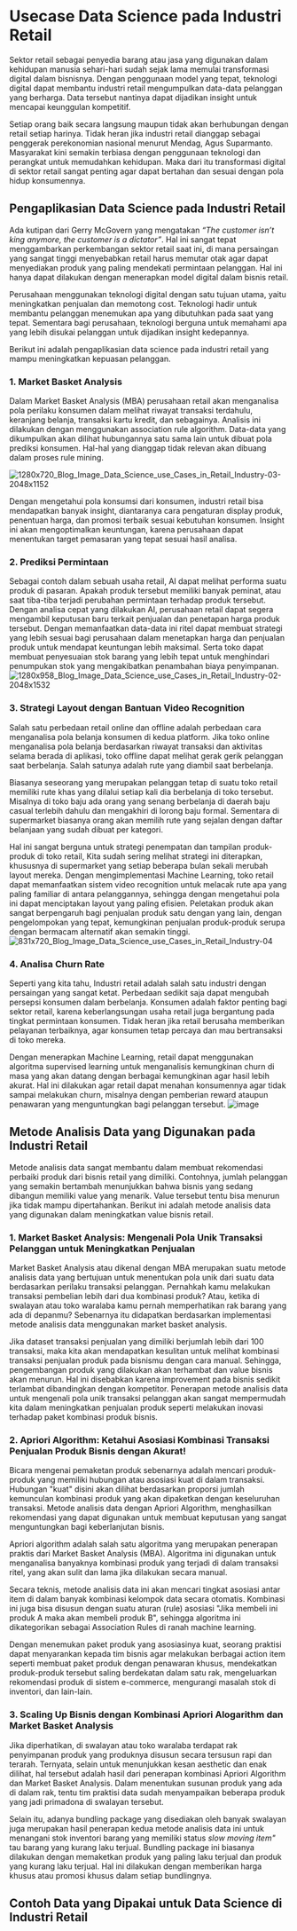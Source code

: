 # Usecase Data Science pada Industri Retail
Sektor retail sebagai penyedia barang atau jasa yang digunakan dalam kehidupan manusia sehari-hari sudah sejak lama memulai transformasi digital dalam bisnisnya. Dengan penggunaan model yang tepat, teknologi digital dapat membantu industri retail mengumpulkan data-data pelanggan yang berharga. Data tersebut nantinya dapat dijadikan insight untuk mencapai keunggulan kompetitif.

Setiap orang baik secara langsung maupun tidak akan berhubungan dengan retail setiap harinya. Tidak heran jika industri retail dianggap sebagai penggerak perekonomian nasional menurut Mendag, Agus Suparmanto. Masyarakat kini semakin terbiasa dengan penggunaan teknologi dan perangkat untuk memudahkan kehidupan.  Maka dari itu transformasi digital di sektor retail sangat penting agar dapat bertahan dan sesuai dengan pola hidup konsumennya.

## Pengaplikasian Data Science pada Industri Retail 
Ada kutipan dari Gerry McGovern yang mengatakan *“The customer isn’t king anymore, the customer is a dictator”*. Hal ini sangat tepat menggambarkan perkembangan sektor retail saat ini, di mana persaingan yang sangat tinggi menyebabkan retail harus memutar otak agar dapat menyediakan produk yang paling mendekati permintaan pelanggan. Hal ini hanya dapat dilakukan dengan menerapkan model digital dalam bisnis retail.

Perusahaan menggunakan teknologi digital dengan satu tujuan utama, yaitu meningkatkan penjualan dan memotong cost. Teknologi hadir untuk membantu pelanggan menemukan apa yang dibutuhkan pada saat yang tepat. Sementara bagi perusahaan, teknologi berguna untuk memahami apa yang lebih disukai pelanggan untuk dijadikan insight kedepannya. 

Berikut ini adalah pengaplikasian data science pada industri retail yang mampu meningkatkan kepuasan pelanggan. 

### 1. Market Basket Analysis
Dalam Market Basket Analysis (MBA) perusahaan retail akan menganalisa pola perilaku konsumen dalam melihat riwayat transaksi terdahulu, keranjang belanja, transaksi kartu kredit, dan sebagainya. Analisis ini dilakukan dengan menggunakan association rule  algorithm. Data-data yang dikumpulkan akan dilihat hubungannya satu sama lain untuk dibuat pola prediksi konsumen. Hal-hal yang dianggap tidak relevan akan dibuang dalam proses rule mining. 

![1280x720_Blog_Image_Data_Science_use_Cases_in_Retail_Industry-03-2048x1152](https://user-images.githubusercontent.com/128302770/226237556-3f8a55d7-abe1-4c7e-83bb-3ead7b061f8c.png)

Dengan mengetahui pola konsumsi dari konsumen, industri retail bisa mendapatkan banyak insight, diantaranya cara pengaturan display produk, penentuan harga, dan promosi terbaik sesuai kebutuhan konsumen. Insight ini akan mengoptimalkan keuntungan, karena perusahaan dapat menentukan target pemasaran yang tepat sesuai hasil analisa. 

### 2. Prediksi Permintaan 
Sebagai contoh dalam sebuah usaha retail, AI dapat melihat performa suatu produk di pasaran. Apakah produk tersebut memiliki banyak peminat, atau saat tiba-tiba terjadi perubahan permintaan terhadap produk tersebut. Dengan analisa cepat yang dilakukan AI, perusahaan retail dapat segera mengambil keputusan baru terkait penjualan dan penetapan harga produk tersebut. Dengan memanfaatkan data-data ini ritel dapat membuat strategi yang lebih sesuai bagi perusahaan dalam menetapkan harga dan penjualan produk untuk mendapat keuntungan lebih maksimal. Serta toko dapat membuat penyesuaian stok barang yang lebih tepat untuk menghindari penumpukan stok yang mengakibatkan penambahan biaya penyimpanan. 
![1280x958_Blog_Image_Data_Science_use_Cases_in_Retail_Industry-02-2048x1532](https://user-images.githubusercontent.com/128302770/226240118-a4db1a23-5f30-4baf-80e0-bd735e34324e.png)

### 3. Strategi Layout dengan Bantuan Video Recognition 
Salah satu perbedaan retail online dan offline adalah perbedaan cara menganalisa pola belanja konsumen di kedua platform. Jika toko online menganalisa pola belanja berdasarkan riwayat transaksi dan aktivitas selama berada di aplikasi, toko offline dapat melihat gerak gerik pelanggan saat berbelanja. Salah satunya adalah rute yang diambil saat berbelanja.

Biasanya seseorang yang merupakan pelanggan tetap di suatu toko retail memiliki rute khas yang dilalui setiap kali dia berbelanja di toko tersebut. Misalnya di toko baju ada orang yang senang berbelanja di daerah baju casual terlebih dahulu dan mengakhiri di lorong baju formal. Sementara di supermarket biasanya orang akan memilih rute yang sejalan dengan daftar belanjaan yang sudah dibuat per kategori.

Hal ini sangat berguna untuk strategi penempatan dan tampilan produk-produk di toko retail, Kita sudah sering melihat strategi ini diterapkan, khususnya di supermarket yang setiap beberapa bulan sekali merubah layout mereka. Dengan mengimplementasi Machine Learning, toko retail dapat memanfaatkan sistem video recognition untuk melacak rute apa yang paling familiar di antara pelanggannya, sehingga dengan mengetahui pola ini dapat menciptakan layout yang paling efisien. Peletakan produk akan sangat berpengaruh bagi penjualan produk satu dengan yang lain, dengan pengelompokan yang tepat, kemungkinan penjualan produk-produk serupa dengan bermacam alternatif akan semakin tinggi. 
![831x720_Blog_Image_Data_Science_use_Cases_in_Retail_Industry-04](https://user-images.githubusercontent.com/128302770/226241929-d75b37bf-f0a8-46a6-baa2-2e0c947d4a89.png)

### 4. Analisa Churn Rate
Seperti yang kita tahu, Industri retail adalah salah satu industri dengan persaingan yang sangat ketat. Perbedaan sedikit saja dapat mengubah persepsi konsumen dalam berbelanja. Konsumen adalah faktor penting bagi sektor retail, karena keberlangsungan usaha retail juga bergantung pada tingkat permintaan konsumen. Tidak heran jika retail berusaha memberikan pelayanan terbaiknya, agar konsumen tetap percaya dan mau bertransaksi di toko mereka.

Dengan menerapkan Machine Learning, retail dapat menggunakan algoritma supervised learning untuk menganalisis kemungkinan churn di masa yang akan datang dengan berbagai kemungkinan agar hasil lebih akurat. Hal ini dilakukan agar retail dapat menahan konsumennya agar tidak sampai melakukan churn, misalnya dengan pemberian reward ataupun penawaran yang menguntungkan bagi pelanggan tersebut.
![image](https://user-images.githubusercontent.com/128302770/226242531-bb17ef73-81ea-4356-8c07-0a3377bf7576.png)

## Metode Analisis Data yang Digunakan pada Industri Retail 
Metode analisis data sangat membantu dalam membuat rekomendasi perbaiki produk dari bisnis retail yang dimiliki. Contohnya, jumlah pelanggan yang semakin bertambah menunjukkan bahwa bisnis yang sedang dibangun memiliki value yang menarik. Value tersebut tentu bisa menurun jika tidak mampu dipertahankan. Berikut ini adalah metode analisis data yang digunakan dalam meningkatkan value bisnis retail. 

### 1. Market Basket Analysis: Mengenali Pola Unik Transaksi Pelanggan untuk Meningkatkan Penjualan
Market Basket Analysis atau dikenal dengan  MBA merupakan suatu metode analisis data yang bertujuan untuk menentukan pola unik dari suatu data berdasarkan perilaku transaksi pelanggan. Pernahkah kamu melakukan transaksi pembelian lebih dari dua kombinasi produk? Atau, ketika di swalayan atau toko waralaba kamu pernah memperhatikan rak barang yang ada di depanmu? Sebenarnya itu didapatkan berdasarkan implementasi metode analisis data menggunakan market basket analysis. 

Jika dataset transaksi penjualan yang dimiliki berjumlah lebih dari 100 transaksi, maka kita akan mendapatkan kesulitan untuk melihat kombinasi transaksi penjualan produk pada bisnismu dengan cara manual. Sehingga, pengembangan produk yang  dilakukan akan terhambat dan value bisnis akan menurun. Hal ini disebabkan karena improvement pada bisnis sedikit terlambat dibandingkan dengan kompetitor. Penerapan metode analisis data untuk mengenali pola unik transaksi pelanggan akan sangat mempermudah kita dalam meningkatkan penjualan produk seperti melakukan inovasi terhadap paket kombinasi produk bisnis. 

### 2. Apriori Algorithm: Ketahui Asosiasi Kombinasi Transaksi Penjualan Produk Bisnis dengan Akurat!
Bicara mengenai pemaketan produk sebenarnya adalah mencari produk-produk yang memiliki hubungan atau asosiasi kuat di dalam transaksi. Hubungan "kuat" disini akan dilihat berdasarkan proporsi jumlah kemunculan kombinasi produk yang akan dipaketkan dengan keseluruhan transaksi. Metode analisis data dengan Apriori Algorithm, menghasilkan rekomendasi yang dapat digunakan untuk membuat keputusan yang sangat menguntungkan bagi keberlanjutan bisnis.

Apriori algorithm adalah salah satu algoritma yang merupakan penerapan praktis dari Market Basket Analysis (MBA). Algoritma ini digunakan untuk menganalisa banyaknya kombinasi produk yang terjadi di dalam transaksi ritel, yang akan sulit dan lama jika dilakukan secara manual.

Secara teknis, metode analisis data ini akan mencari tingkat asosiasi antar item di dalam banyak kombinasi kelompok data secara otomatis. Kombinasi ini juga bisa disusun dengan suatu aturan (rule) asosiasi "Jika membeli ini produk A maka akan membeli produk B", sehingga algoritma ini dikategorikan sebagai Association Rules di ranah machine learning.

Dengan menemukan paket produk yang asosiasinya kuat, seorang praktisi dapat menyarankan kepada tim bisnis agar melakukan berbagai action item seperti membuat paket produk dengan penawaran khusus, mendekatkan produk-produk tersebut saling berdekatan dalam satu rak, mengeluarkan rekomendasi produk di sistem e-commerce, mengurangi masalah stok di inventori, dan lain-lain.

### 3. Scaling Up Bisnis dengan Kombinasi Apriori Alogarithm dan Market Basket Analysis
Jika diperhatikan, di swalayan atau toko waralaba terdapat rak penyimpanan produk yang produknya disusun secara tersusun rapi dan terarah. Ternyata, selain untuk menunjukkan kesan aesthetic dan enak dilihat, hal tersebut adalah hasil dari penerapan kombinasi Apriori Algorithm dan Market Basket Analysis. Dalam menentukan susunan produk yang ada di dalam rak, tentu tim praktisi data sudah menyampaikan beberapa produk yang jadi primadona di swalayan tersebut.

Selain itu, adanya bundling package yang disediakan oleh banyak swalayan juga merupakan hasil penerapan kedua metode analisis data ini untuk menangani stok inventori barang yang memiliki status *slow moving item"* tau barang yang kurang laku terjual. Bundling package ini biasanya dilakukan dengan memaketkan produk yang paling laku terjual dan produk yang kurang laku terjual. Hal ini dilakukan dengan memberikan harga khusus atau promosi khusus dalam setiap bundlingnya. 

 ## Contoh Data yang Dipakai untuk Data Science di Industri Retail 
 
 
















